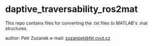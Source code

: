 daptive_traversability_ros2mat
===============================

This repo contains files for converting the .txt files to MATLAB's .mat structures.



author: Petr Zuzanek
e-mail: zuzanpet@fel.cvut.cz
